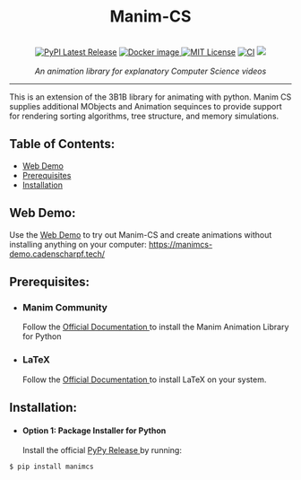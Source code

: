 <h1 align="center">Manim-CS</h1 >
<p align="center">
    <br />
    <a href="https://pypi.org/project/manimcs/"><img src="https://img.shields.io/pypi/v/manimcs.svg?style=flat&logo=pypi" alt="PyPI Latest Release"></a>
    <a href="https://hub.docker.com/r/manimcommunity/manim"><img src="https://img.shields.io/docker/v/manimcommunity/manim?color=%23099cec&label=docker%20image&logo=docker" alt="Docker image"> </a>
    <a href="http://choosealicense.com/licenses/mit/"><img src="https://img.shields.io/badge/license-MIT-red.svg?style=flat" alt="MIT License"></a>
    <!-- <a href="https://docs.manim.community/"><img src="https://readthedocs.org/projects/manimce/badge/?version=latest" alt="Documentation Status"></a>
    <a href="https://pepy.tech/project/manim"><img src="https://pepy.tech/badge/manim/month?" alt="Downloads"> </a> -->
    <a class="shield" href="https://github.com/CadenScharpf/manim-cs"><img src="https://github.com/ManimCommunity/manim/workflows/CI/badge.svg" alt="CI"></a>
    <a class="shield" href="https://github.com/CadenScharpf/manim-cs"><img src="https://img.shields.io/github/stars/CadenScharpf/manim-cs.svg?style=social"></a>
    <br />
    <br />
    <i>An animation library for explanatory Computer Science videos</i>
</p>
<hr />

This is an extension of the 3B1B library for animating with python. Manim CS supplies additional MObjects and Animation sequinces to provide support for rendering sorting algorithms, tree structure, and memory simulations. 

## Table of Contents:
- [Web Demo](#Web)
-  [Prerequisites](#Prerequisites)
-  [Installation](#installation)


## Web Demo:
Use the <a href="https://manimcs-demo.cadenscharpf.tech/">Web Demo</a> to try out Manim-CS and create animations without installing anything on your computer: <a href="https://manimcs-demo.cadenscharpf.tech/">https://manimcs-demo.cadenscharpf.tech/</a>


## Prerequisites: 

- <div><h3 >Manim Community</h3> Follow the <a href="https://docs.manim.community/en/stable/installation.html"> Official Documentation </a> to install the Manim Animation Library for Python 
- <div><h3 >LaTeX</h3> Follow the <a href="https://www.latex-project.org/get/"> Official Documentation </a> to install LaTeX on your system. 
## Installation:

- <h4>Option 1: Package Installer for Python</h4> Install the official <a href="https://pypi.org/project/manimcs/"> PyPy Release </a> by running: 
```bash
$ pip install manimcs